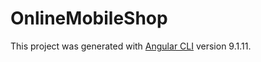 # OnlineMobileShop

This project was generated with [Angular CLI](https://github.com/angular/angular-cli) version 9.1.11.

